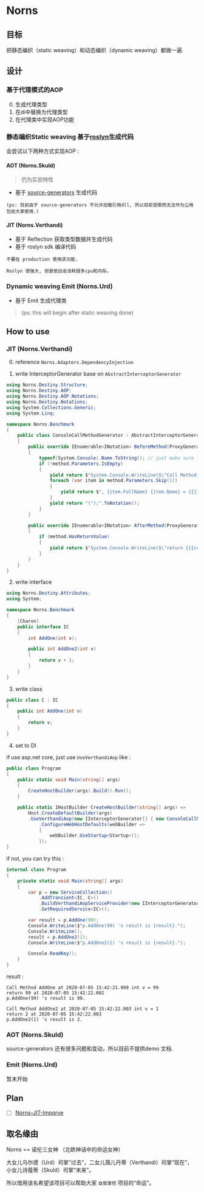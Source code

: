 # Norns

## 目标

把静态编织（static weaving）和动态编织（dynamic weaving）都做一遍.

## 设计

### 基于代理模式的AOP

0. 生成代理类型
1. 在di中替换为代理类型
2. 在代理类中实现AOP功能

### 静态编织Static weaving 基于[roslyn](https://github.com/dotnet/roslyn)生成代码

会尝试以下两种方式实现AOP :

#### AOT   (Norns.Skuld)

> 仍为实验特性

* 基于 [source-generators](https://github.com/dotnet/roslyn/blob/master/docs/features/source-generators.md) 生成代码

`
(ps: 目前由于 source-generators 不允许加载引用dll, 所以目前受限而无法作为公用包给大家使用.)
`

#### JIT     (Norns.Verthandi)

* 基于 Reflection 获取类型数据并生成代码 
* 基于 roslyn sdk 编译代码

```
不要在 production 使用该功能.

Roslyn 很强大, 但是依旧会消耗很多cpu和内存。
```

### Dynamic weaving   Emit  (Norns.Urd)

* 基于 Emit 生成代理类

> (ps: this will begin after static weaving done)


## How to use

### JIT     (Norns.Verthandi)

0. reference `Norns.Adapters.DependencyInjection`

1. write InterceptorGenerator base on `AbstractInterceptorGenerator`

```csharp
using Norns.Destiny.Structure;
using Norns.Destiny.AOP;
using Norns.Destiny.AOP.Notations;
using Norns.Destiny.Notations;
using System.Collections.Generic;
using System.Linq;

namespace Norns.Benchmark
{
    public class ConsoleCallMethodGenerator : AbstractInterceptorGenerator
    {
        public override IEnumerable<INotation> BeforeMethod(ProxyGeneratorContext context, IMethodSymbolInfo method)
        {
            typeof(System.Console).Name.ToString(); // just make sure load System.Console dll before jit generate code
            if (!method.Parameters.IsEmpty)
            {
                yield return $"System.Console.WriteLine($\"Call Method {method.Name} at {{System.DateTime.Now.ToString(\"yyyy-MM-dd HH:mm:ss.fff\")}} {method.Parameters.First().Type.FullName} {method.Parameters.First().Name} = {{{method.Parameters.First().Name}}}".ToNotation();
                foreach (var item in method.Parameters.Skip(1))
                {
                    yield return $", {item.FullName} {item.Name} = {{{item.Name}}}".ToNotation();
                }
                yield return "\");".ToNotation();
            }
        }

        public override IEnumerable<INotation> AfterMethod(ProxyGeneratorContext context, IMethodSymbolInfo method)
        {
            if (method.HasReturnValue)
            {
                yield return $"System.Console.WriteLine($\"return {{{context.GetReturnValueParameterName()}}} at {{System.DateTime.Now.ToString(\"yyyy-MM-dd HH:mm:ss.fff\")}}\");".ToNotation();
            }
        }
    }
}
```

2. write interface 

```csharp
using Norns.Destiny.Attributes;
using System;

namespace Norns.Benchmark
{
    [Charon]
    public interface IC
    {
        int AddOne(int v);

        public int AddOne2(int v)
        {
            return v + 1;
        }
    }
}
```

3. write class 

```csharp
public class C : IC
{
    public int AddOne(int v)
    {
        return v;
    }
}
```

4. set to DI

if use asp.net core, just use `UseVerthandiAop` like :

```csharp
public class Program
{
    public static void Main(string[] args)
    {
        CreateHostBuilder(args).Build().Run();
    }

    public static IHostBuilder CreateHostBuilder(string[] args) =>
        Host.CreateDefaultBuilder(args)
        .UseVerthandiAop(new IInterceptorGenerator[] { new ConsoleCallMethodGenerator() })
            .ConfigureWebHostDefaults(webBuilder =>
            {
                webBuilder.UseStartup<Startup>();
            });
}
```

if not, you can try this :

```csharp
internal class Program
{
    private static void Main(string[] args)
    {
        var p = new ServiceCollection()
            .AddTransient<IC, C>()
            .BuildVerthandiAopServiceProvider(new IInterceptorGenerator[] { new ConsoleCallMethodGenerator() })
            .GetRequiredService<IC>();

        var result = p.AddOne(99);
        Console.WriteLine($"p.AddOne(99) 's result is {result}.");
        Console.WriteLine();
        result = p.AddOne2(1);
        Console.WriteLine($"p.AddOne2(1) 's result is {result}.");

        Console.ReadKey();
    }
}
```

result :

```shell
Call Method AddOne at 2020-07-05 15:42:21.999 int v = 99
return 99 at 2020-07-05 15:42:22.002
p.AddOne(99) 's result is 99.

Call Method AddOne2 at 2020-07-05 15:42:22.003 int v = 1
return 2 at 2020-07-05 15:42:22.003
p.AddOne2(1) 's result is 2.
```

### AOT   (Norns.Skuld)

source-generators 还有很多问题和变动，所以目前不提供demo 文档.

### Emit  (Norns.Urd)

暂未开始

## Plan 

- [ ] [Norns-JIT-Imporve](https://github.com/fs7744/Norns/projects/1)

## 取名缘由

Norns == 诺伦三女神 （北欧神话中的命运女神）

大女儿乌尔德（Urd）司掌“过去”，二女儿薇儿丹蒂（Verthandi）司掌“现在”，小女儿诗蔻蒂（Skuld）司掌“未来”。

所以借用该名希望该项目可以帮助大家 `自我掌控` 项目的“命运”。

